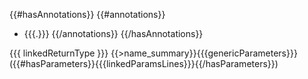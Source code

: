 {{#hasAnnotations}}
{{#annotations}}
- {{{.}}}
{{/annotations}}
{{/hasAnnotations}}

{{{ linkedReturnType }}} {{>name_summary}}{{{genericParameters}}}({{#hasParameters}}{{{linkedParamsLines}}}{{/hasParameters}})
